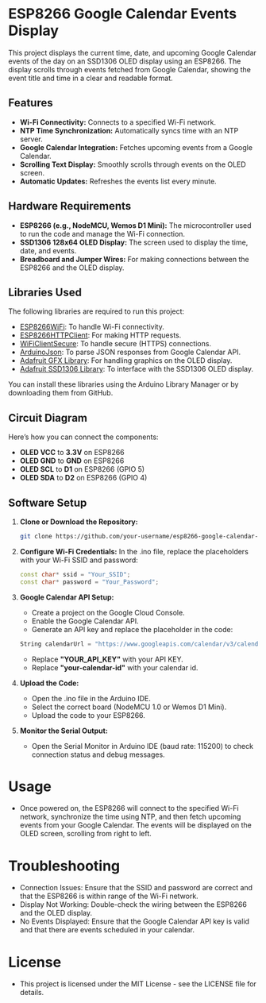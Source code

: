 # ESP8266 Google Calendar Events Display

This project displays the current time, date, and upcoming Google Calendar events of the day on an SSD1306 OLED display using an ESP8266. The display scrolls through events fetched from Google Calendar, showing the event title and time in a clear and readable format.

## Features

- **Wi-Fi Connectivity:** Connects to a specified Wi-Fi network.
- **NTP Time Synchronization:** Automatically syncs time with an NTP server.
- **Google Calendar Integration:** Fetches upcoming events from a Google Calendar.
- **Scrolling Text Display:** Smoothly scrolls through events on the OLED screen.
- **Automatic Updates:** Refreshes the events list every minute.

## Hardware Requirements

- **ESP8266 (e.g., NodeMCU, Wemos D1 Mini):** The microcontroller used to run the code and manage the Wi-Fi connection.
- **SSD1306 128x64 OLED Display:** The screen used to display the time, date, and events.
- **Breadboard and Jumper Wires:** For making connections between the ESP8266 and the OLED display.

## Libraries Used

The following libraries are required to run this project:

- [ESP8266WiFi](https://github.com/esp8266/Arduino): To handle Wi-Fi connectivity.
- [ESP8266HTTPClient](https://github.com/esp8266/Arduino): For making HTTP requests.
- [WiFiClientSecure](https://github.com/esp8266/Arduino): To handle secure (HTTPS) connections.
- [ArduinoJson](https://arduinojson.org/): To parse JSON responses from Google Calendar API.
- [Adafruit GFX Library](https://github.com/adafruit/Adafruit-GFX-Library): For handling graphics on the OLED display.
- [Adafruit SSD1306 Library](https://github.com/adafruit/Adafruit_SSD1306): To interface with the SSD1306 OLED display.

You can install these libraries using the Arduino Library Manager or by downloading them from GitHub.

## Circuit Diagram

Here’s how you can connect the components:

- **OLED VCC** to **3.3V** on ESP8266
- **OLED GND** to **GND** on ESP8266
- **OLED SCL** to **D1** on ESP8266 (GPIO 5)
- **OLED SDA** to **D2** on ESP8266 (GPIO 4)

## Software Setup

1. **Clone or Download the Repository:**

   ```bash
   git clone https://github.com/your-username/esp8266-google-calendar-display.git
   ```
2. **Configure Wi-Fi Credentials:**
  In the .ino file, replace the placeholders with your Wi-Fi SSID and password:
    
    ```C++
    const char* ssid = "Your_SSID";
    const char* password = "Your_Password";
    ```
3. **Google Calendar API Setup:**

    - Create a project on the Google Cloud Console.
    - Enable the Google Calendar API.
    - Generate an API key and replace the placeholder in the code:
    
    ```C++
    String calendarUrl = "https://www.googleapis.com/calendar/v3/calendars/your-calendar-id/events?timeMin=" + currentTime + "&timeMax=" + getEndOfDayTimeRFC3339() + "&orderBy=startTime&singleEvents=true&key=YOUR_API_KEY";
    ```
    - Replace **"YOUR_API_KEY"** with your API KEY.
    - Replace **"your-calendar-id"** with your calendar id.
5. **Upload the Code:**

    - Open the .ino file in the Arduino IDE.
    - Select the correct board (NodeMCU 1.0 or Wemos D1 Mini).
    - Upload the code to your ESP8266.
  
6. **Monitor the Serial Output:**

   - Open the Serial Monitor in Arduino IDE (baud rate: 115200) to check connection status and debug messages.
# Usage
  - Once powered on, the ESP8266 will connect to the specified Wi-Fi network, synchronize the time using NTP, and then fetch upcoming events from your Google Calendar. The events will be displayed on the OLED screen, scrolling from right to left.

# Troubleshooting
  - Connection Issues: Ensure that the SSID and password are correct and that the ESP8266 is within range of the Wi-Fi network.
  - Display Not Working: Double-check the wiring between the ESP8266 and the OLED display.
  - No Events Displayed: Ensure that the Google Calendar API key is valid and that there are events scheduled in your calendar.
# License
  - This project is licensed under the MIT License - see the LICENSE file for details.
